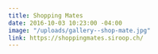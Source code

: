 ```yaml
---
title: Shopping Mates
date: 2016-10-03 10:23:00 -04:00
image: "/uploads/gallery--shop-mate.jpg"
link: https://shoppingmates.siroop.ch/
---
```


